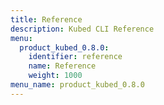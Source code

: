 ```yaml
---
title: Reference
description: Kubed CLI Reference
menu:
  product_kubed_0.8.0:
    identifier: reference
    name: Reference
    weight: 1000
menu_name: product_kubed_0.8.0
---
```


